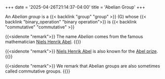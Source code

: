 +++
date = '2025-04-26T21:14:37-04:00'
title = 'Abelian Group'
+++

An _Abelian group_ is a {{< backlink "group" "group" >}}
\(G\) whose {{< backlink "binary_operation" "binary operation">}}
is {{< backlink "commutative" "commutative" >}}

{{<sidenote "remark">}}
The name _Abelian_ comes from the famous mathematician
[Niels Henrik Abel](https://mathshistory.st-andrews.ac.uk/Biographies/Abel/).
{{</sidenote>}}

{{<sidenote "remark">}}
[Niels Henrik Abel](https://mathshistory.st-andrews.ac.uk/Biographies/Abel/) is
also known for the [Abel prize](https://abelprize.no/page/about-abel-prize).
{{</sidenote>}}

{{<sidenote "remark">}}
We remark that Abelian groups are also sometimes called commutative
groups.
{{</sidenote>}}
